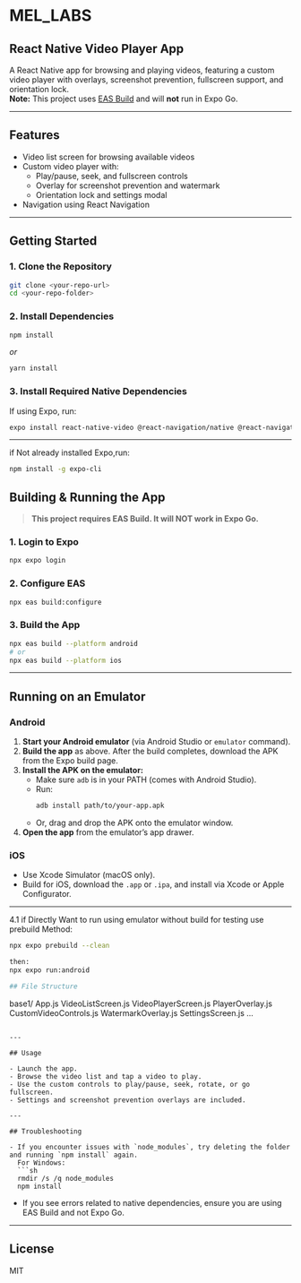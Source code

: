 # MEL_LABS  
## React Native Video Player App

A React Native app for browsing and playing videos, featuring a custom video player with overlays, screenshot prevention, fullscreen support, and orientation lock.  
**Note:** This project uses [EAS Build](https://docs.expo.dev/build/introduction/) and will **not** run in Expo Go.

---

## Features

- Video list screen for browsing available videos
- Custom video player with:
  - Play/pause, seek, and fullscreen controls
  - Overlay for screenshot prevention and watermark
  - Orientation lock and settings modal
- Navigation using React Navigation

---

## Getting Started

### 1. Clone the Repository

```sh
git clone <your-repo-url>
cd <your-repo-folder>
```

### 2. Install Dependencies

```sh
npm install
```
_or_
```sh
yarn install
```

### 3. Install Required Native Dependencies


If using Expo, run:
```sh
expo install react-native-video @react-navigation/native @react-navigation/native-stack expo-screen-orientation expo-screen-capture
```

---
if Not already installed Expo,run:
```sh
npm install -g expo-cli
```

## Building & Running the App

> **This project requires EAS Build. It will NOT work in Expo Go.**

### 1. Login to Expo

```sh
npx expo login
```

### 2. Configure EAS

```sh
npx eas build:configure
```

### 3. Build the App

```sh
npx eas build --platform android
# or
npx eas build --platform ios
```

---

## Running on an Emulator

### Android

1. **Start your Android emulator** (via Android Studio or `emulator` command).
2. **Build the app** as above. After the build completes, download the APK from the Expo build page.
3. **Install the APK on the emulator:**
   - Make sure `adb` is in your PATH (comes with Android Studio).
   - Run:
     ```sh
     adb install path/to/your-app.apk
     ```
   - Or, drag and drop the APK onto the emulator window.
4. **Open the app** from the emulator’s app drawer.

### iOS

- Use Xcode Simulator (macOS only).
- Build for iOS, download the `.app` or `.ipa`, and install via Xcode or Apple Configurator.

---
4.1 if Directly Want to run using emulator without build for testing use prebuild Method:
``` sh
npx expo prebuild --clean

then:
npx expo run:android

## File Structure

```
base1/
  App.js
  VideoListScreen.js
  VideoPlayerScreen.js
  PlayerOverlay.js
  CustomVideoControls.js
  WatermarkOverlay.js
  SettingsScreen.js
  ...
```

---

## Usage

- Launch the app.
- Browse the video list and tap a video to play.
- Use the custom controls to play/pause, seek, rotate, or go fullscreen.
- Settings and screenshot prevention overlays are included.

---

## Troubleshooting

- If you encounter issues with `node_modules`, try deleting the folder and running `npm install` again.  
  For Windows:
  ```sh
  rmdir /s /q node_modules
  npm install
  ```
- If you see errors related to native dependencies, ensure you are using EAS Build and not Expo Go.

---

## License

MIT
